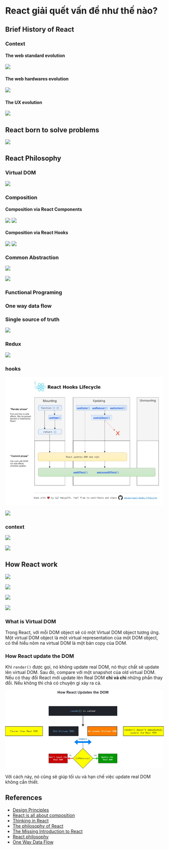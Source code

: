# React giải quết vấn đề như thế nào?

## Brief History of React

### Context

#### The web standard evolution

![](https://cmay.vn/wp-content/uploads/2019/02/1-18.jpg)

#### The web hardwares evolution

![](https://deviceatlas.com/sites/deviceatlas.com/files/images/Device%20evolution.JPG)

#### The UX evolution

![](http://mentalmodels.com/i/ui-evolution_reduced.jpg)

## React born to solve problems

![](https://miro.medium.com/max/1908/1*c5R29Xh4icIpQKfEiN9w0A.png)

## React Philosophy

### Virtual DOM

![](https://miro.medium.com/max/700/0*Eh7dka3ImjIf1iPY)

### Composition

#### Composition via React Components

![](https://miro.medium.com/max/700/1*-Ct-gC3L4-WC730W9uFIag.png)
![](https://miro.medium.com/max/700/1*bgkkQiK3mRP7LpTVs1AhFg.png)

#### Composition via React Hooks

![](https://miro.medium.com/max/700/1*5HiQ4yA_IcZN0Rlq64dPGA.png)
![](https://miro.medium.com/max/700/1*9BCt_Z-EffCh5xNV6zBzLw.png)

### Common Abstraction

![](https://i1.wp.com/everyday.codes/wp-content/uploads/2020/10/levels_of_abstraction2.png?resize=680%2C197&ssl=1)

![](http://ar.kapsi.fi/posts/abstractions-in-js/FormProcess.png)

### Functional Programing

### One way data flow

### Single source of truth

![](https://d33wubrfki0l68.cloudfront.net/4271f4d204ab9ca50c9e2bdc8b3fd2168ef1766c/cbc41/assets/images/single-source-of-truth.png)

### Redux

![](https://css-tricks.com/wp-content/uploads/2016/03/redux-article-3-03.svg)

### hooks

![](https://raw.githubusercontent.com/Wavez/react-hooks-lifecycle/master/screenshot.jpg)

![](https://the-guild.dev/medium/bca747b6dd5992e26b78942e8ba4f071.png)

### context

![](https://cmichel.io/you-might-not-need-react-context/react-context-vs-hoc.png)

![](https://1.bp.blogspot.com/-TrhP5bgsnkY/XxyZ0iZj1-I/AAAAAAAAC60/FAGxqxlVtfsxsWfYK8omFZQNKMgROfzQgCLcBGAsYHQ/s542/ozkary-react-component-context-hook.png)

## How React work

![](https://drek4537l1klr.cloudfront.net/thomas/Figures/04fig03_alt.jpg)

![](https://cdn-images-1.medium.com/max/1600/1*PBgAz9U9SrkINPo-n5glgw.gif)

![](https://gblobscdn.gitbook.com/assets%2F-LgMQu802me2gEI8E8bY%2F-LhTzJ4INg_xnDg8TIsk%2F-LhU10tKkR46FfidEKsL%2Fkk1.jpeg?alt=media&token=57f68ab7-2b40-4304-b55f-f7ff3b96a0d4)

![](https://cdn-images-1.medium.com/max/1600/1*T_Q66EkNEhca6TyrvY1xBQ.gif)

### What is Virtual DOM

Trong React, với mỗi DOM object sẽ có một Virtual DOM object tương ứng. Một virtual DOM object là một virtual representation của một DOM object, có thể hiểu nôm na virtual DOM là một bản copy của DOM.

### How React update the DOM

Khi `render()` được gọi, nó không update real DOM, nó thực chất sẽ update lên virtual DOM. Sau đó, compare với một snapshot của old virtual DOM. Nếu có thay đổi React mới update lên Real DOM **chỉ và chỉ** những phần thay đổi. Nếu không thì chả có chuyện gì xảy ra cả.

![](https://raw.githubusercontent.com/nccasia/thinking-in-react/master/src/stories/assets/how-react-update-the-dom.jpg)

Với cách này, nó cũng sẽ giúp tối ưu và hạn chế việc update real DOM không cần thiết.

## References

- [Design Principles
  ](https://reactjs.org/docs/design-principles.html)
- [React is all about composition](https://medium.com/leanjs/react-is-all-about-composition-f9f49dec183c)
- [Thinking in React](https://reactjs.org/docs/thinking-in-react.html)
- [The philosophy of React](https://code.likeagirl.io/the-philosophy-of-react-e2c126c61af3)
- [The Missing Introduction to React](https://medium.com/javascript-scene/the-missing-introduction-to-react-62837cb2fd76)
- [React philosophy](https://reallifeprogramming.com/react-philosophy-e8cdea991599)
- [One Way Data Flow
](https://tkssharma.gitbook.io/react-training/day-01/react-js-3-principles/one-way-data-flow)
